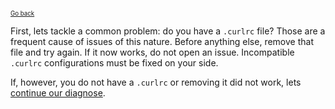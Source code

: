 <sup><sub>[Go back](a_cask_fails_to_install.md#curl-error)</sup></sub>

First, lets tackle a common problem: do you have a `.curlrc` file? Those are a frequent cause of issues of this nature. Before anything else, remove that file and try again. If it now works, do not open an issue. Incompatible `.curlrc` configurations must be fixed on your side.

If, however, you do not have a `.curlrc` or removing it did not work, lets [continue our diagnose](curl_error_fix_vendor.md).
